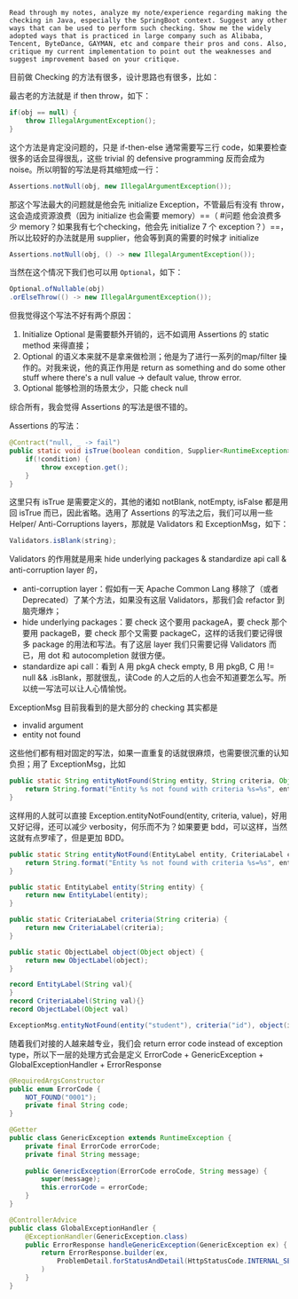 ```prompt
Read through my notes, analyze my note/experience regarding making the checking in Java, especially the SpringBoot context. Suggest any other ways that can be used to perform such checking. Show me the widely adopted ways that is practiced in large company such as Alibaba, Tencent, ByteDance, GAYMAN, etc and compare their pros and cons. Also, critique my current implementation to point out the weaknesses and suggest improvement based on your critique.
```

目前做 Checking 的方法有很多，设计思路也有很多，比如：

最古老的方法就是 if then throw，如下：
```java
if(obj == null) {
	throw IllegalArgumentException();
}
```

这个方法是肯定没问题的，只是 if-then-else 通常需要写三行 code，如果要检查很多的话会显得很乱，这些 trivial 的 defensive programming 反而会成为 noise。所以明智的写法是将其缩短成一行：

```java
Assertions.notNull(obj, new IllegalArgumentException());
```

那这个写法最大的问题就是他会先 initialize Exception，不管最后有没有 throw，这会造成资源浪费（因为 initialize 也会需要 memory）==（ #问题 他会浪费多少 memory？如果我有七个checking，他会先 initialize 7 个 exception？）==，所以比较好的办法就是用 supplier，他会等到真的需要的时候才 initialize

```java
Assertions.notNull(obj, () -> new IllegalArgumentException());
```

当然在这个情况下我们也可以用 `Optional`，如下：

```java
Optional.ofNullable(obj)
.orElseThrow(() -> new IllegalArgumentException());
```

但我觉得这个写法不好有两个原因：
1. Initialize Optional 是需要额外开销的，远不如调用 Assertions 的 static method 来得直接；
2. Optional 的语义本来就不是拿来做检测；他是为了进行一系列的map/filter 操作的。对我来说，他的真正作用是 return as something and do some other stuff where there's a null value -> default value, throw error.
3. Optional 能够检测的场景太少，只能 check null

综合所有，我会觉得 Assertions 的写法是很不错的。

Assertions 的写法：

```java
@Contract("null, _ -> fail")
public static void isTrue(boolean condition, Supplier<RuntimeException> exception) {
	if(!condition) {
		throw exception.get();
	}
}
```

这里只有 isTrue 是需要定义的，其他的诸如 notBlank, notEmpty, isFalse 都是用回 isTrue 而已，因此省略。选用了 Assertions 的写法之后，我们可以用一些 Helper/ Anti-Corruptions layers，那就是 Validators 和 ExceptionMsg，如下：

```java
Validators.isBlank(string);
```

Validators 的作用就是用来 hide underlying packages & standardize api call & anti-corruption layer 的，
- anti-corruption layer：假如有一天 Apache Common Lang 移除了（或者 Deprecated）了某个方法，如果没有这层 Validators，那我们会 refactor 到脑壳爆炸；
- hide underlying packages：要 check 这个要用 packageA，要 check 那个要用 packageB，要 check 那个又需要 packageC，这样的话我们要记得很多 package 的用法和写法。有了这层 layer 我们只需要记得 Validators 而已，用  dot 和 autocompletion 就很方便。
- standardize api call：看到 A 用 pkgA check empty, B 用 pkgB, C 用 != null && .isBlank，那就很乱，读Code 的人之后的人也会不知道要怎么写。所以统一写法可以让人心情愉悦。

ExceptionMsg 目前我看到的是大部分的 checking 其实都是
- invalid argument
- entity not found

这些他们都有相对固定的写法，如果一直重复的话就很麻烦，也需要很沉重的认知负担；用了 ExceptionMsg，比如

```java
public static String entityNotFound(String entity, String criteria, Object value) {
	return String.format("Entity %s not found with criteria %s=%s", entity, criteria, value);
}
```

这样用的人就可以直接
 Exception.entityNotFound(entity, criteria, value)，好用又好记得，还可以减少 verbosity，何乐而不为？如果要更 bdd，可以这样，当然这就有点罗嗦了，但是更加 BDD。
 
```java
public static String entityNotFound(EntityLabel entity, CriteriaLabel criteria, ObjectLabel object) {
	return String.format("Entity %s not found with criteria %s=%s", entity.val, criteria.val, value.val);
}

public static EntityLabel entity(String entity) {
	return new EntityLabel(entity);
}

public static CriteriaLabel criteria(String criteria) {
	return new CriteriaLabel(criteria);
}

public static ObjectLabel object(Object object) {
	return new ObjectLabel(object);
}

record EntityLabel(String val){
}
record CriteriaLabel(String val){}
record ObjectLabel(Object val)

ExceptionMsg.entityNotFound(entity("student"), criteria("id"), object(id));
```

随着我们对接的人越来越专业，我们会 return error code instead of exception type，所以下一层的处理方式会是定义 ErrorCode + GenericException + GlobalExceptionHandler + ErrorResponse

```java
@RequiredArgsConstructor
public enum ErrorCode {
	NOT_FOUND("0001");
	private final String code;
}

@Getter
public class GenericException extends RuntimeException {
	private final ErrorCode errorCode;
	private final String message;
	
	public GenericException(ErrorCode erroCode, String message) {
		super(message);
		this.errorCode = errorCode;
	}
}

@ControllerAdvice
public class GlobalExceptionHandler {
	@ExceptionHandler(GenericException.class)
	public ErrorResponse handleGenericException(GenericException ex) {
		return ErrorResponse.builder(ex, 
			ProblemDetail.forStatusAndDetail(HttpStatusCode.INTERNAL_SERVER_ERROR, ex.getMessage());
		)
	}
}
```